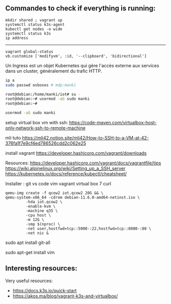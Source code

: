 
## Commandes to check if everything is running:
```
mkdir shared ; vagrant up
systemctl status k3s-agent
kubectl get nodes -o wide
systemctl status k3s
ip address
```
---
`vagrant global-status`   
`vb.customize ['modifyvm', :id, '--clipboard', 'bidirectional']`

Un Ingress est un objet Kubernetes qui gère l'accès externe aux services dans un cluster, généralement du trafic HTTP.


```bash
ip a
sudo passwd osboxes # mdp:manki

root@debian:/home/manki/iot# su -
root@debian:~# usermod -aG sudo manki
root@debian:~# 

usermod -aG sudo manki
```

setup virtual box vm with ssh:
https://code-maven.com/virtualbox-host-only-network-ssh-to-remote-machine

mli tuto
https://mli42.notion.site/mli42/How-to-SSH-to-a-VM-at-42-376fa1f7e9cf4ed786526cdd2c062e25

install vagrant 
https://developer.hashicorp.com/vagrant/downloads

Resources:
https://developer.hashicorp.com/vagrant/docs/vagrantfile/tips
https://wiki.alpinelinux.org/wiki/Setting_up_a_SSH_server
https://kubernetes.io/docs/reference/kubectl/cheatsheet/

Installer :
git
vs code
vim
vagrant
virtual box 7
curl


```
qemu-img create -f qcow2 iot.qcow2 20G && \
qemu-system-x86_64 -cdrom debian-11.6.0-amd64-netinst.iso \
         -hda iot.qcow2 \
         -enable-kvm \
         -machine q35 \
         -cpu host \
         -m 12G \
         -smp $(nproc) \
         -net user,hostfwd=tcp::5000-:22,hostfwd=tcp::8080-:80 \
         -net nic &
```

sudo apt install git-all

sudo apt-get install vim

Interesting resources:
- 

Very useful resources:
- https://docs.k3s.io/quick-start
- https://akos.ma/blog/vagrant-k3s-and-virtualbox/
